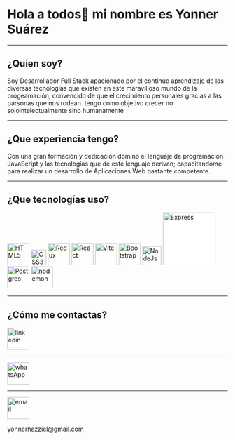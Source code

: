 # Hola a todos👋 mi nombre es Yonner Suárez

<hr>

## **¿Quien soy?**

Soy Desarrollador Full Stack apacionado por el continuo aprendizaje de las diversas tecnologías que existen en este maravilloso mundo de la progeamación, convencido de que el crecimiento personales gracias a las parsonas que nos rodean. tengo como objetivo crecer no solointelectualmente sino humanamente

<hr>

## **¿Que experiencia tengo?**

Con una gran formación y dedicación domino el lenguaje de programación JavaScript y las tecnologías que de este lenguaje derivan; capacitandome para realizar un desarrollo de Aplicaciones Web bastante competente.

<hr>

## **¿Que tecnologías uso?**

<picture style='background-color: transparent;'>
<img alt="HTML5" src="https://upload.wikimedia.org/wikipedia/commons/thumb/6/61/HTML5_logo_and_wordmark.svg/2048px-HTML5_logo_and_wordmark.svg.png" style='width:50px'>
<img alt="CSS3" src="https://upload.wikimedia.org/wikipedia/commons/thumb/d/d5/CSS3_logo_and_wordmark.svg/1200px-CSS3_logo_and_wordmark.svg.png" style='width:35px'>
<img alt="Redux" src="https://cdn.worldvectorlogo.com/logos/redux.svg" style='width:50px'>
<img alt="React" src="https://upload.wikimedia.org/wikipedia/commons/thumb/a/a7/React-icon.svg/2300px-React-icon.svg.png" style='width:50px'>
<img alt="Vite" src="https://upload.wikimedia.org/wikipedia/commons/thumb/f/f1/Vitejs-logo.svg/1039px-Vitejs-logo.svg.png" style='width:50px'>
<img alt="Bootstrap" src="https://upload.wikimedia.org/wikipedia/commons/thumb/b/b2/Bootstrap_logo.svg/2560px-Bootstrap_logo.svg.png" style='width:50px'>
<img alt="NodeJs" src="https://seeklogo.com/images/N/nodejs-logo-FBE122E377-seeklogo.com.png" style='width:43px'>
<img alt="Express" src="https://upload.wikimedia.org/wikipedia/commons/6/64/Expressjs.png" style='width:120px; background-color: white'>
<img alt="Postgres" src="https://upload.wikimedia.org/wikipedia/commons/thumb/2/29/Postgresql_elephant.svg/1985px-Postgresql_elephant.svg.png" style='width:50px'>
<img alt="nodemon" src="https://seeklogo.com/images/N/nodemon-logo-9F66F45AB1-seeklogo.com.png?v=637945119890000000" style='width:50px'>
</picture>

<hr>

## **¿Cómo me contactas?**

<picture style='width:50px'>
<a href='https://www.linkedin.com/in/yonner-suarez-247a29254/'>
<img alt="linkedin" src="https://upload.wikimedia.org/wikipedia/commons/thumb/8/81/LinkedIn_icon.svg/2048px-LinkedIn_icon.svg.png" style='width:50px'>
</picture>

<hr>

<picture>
</a>
<a href='https://api.whatsapp.com/send?phone=573186750868&text=Hi_Yonner'>
<img alt="whatsApp" src="https://upload.wikimedia.org/wikipedia/commons/thumb/1/19/WhatsApp_logo-color-vertical.svg/2048px-WhatsApp_logo-color-vertical.svg.png" style='width:50px'>
</a>
</picture>

<hr>

<picture style='width:50px'>
<img alt="email" src="https://upload.wikimedia.org/wikipedia/commons/thumb/4/4e/Mail_%28iOS%29.svg/2048px-Mail_%28iOS%29.svg.png" style='width:50px'>
<p style='display:block'>yonnerhazziel@gmail.com</p>
</picture>
